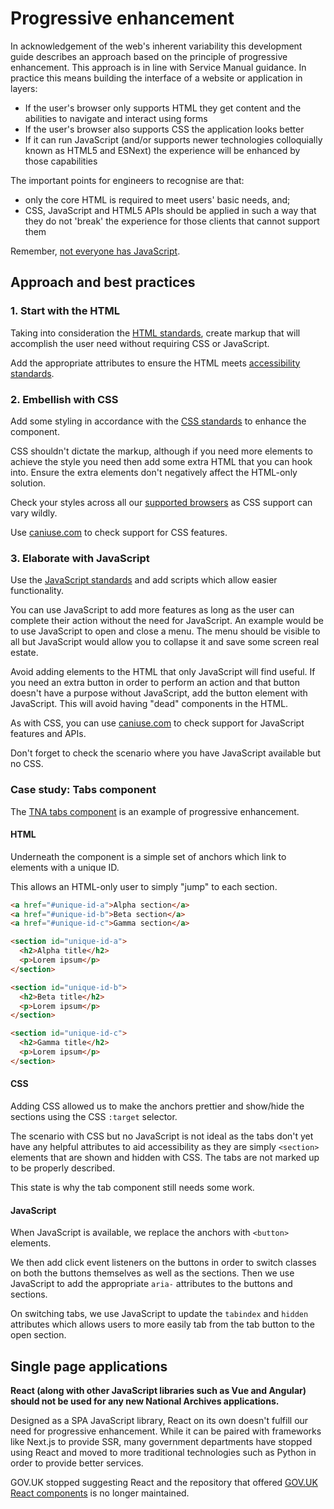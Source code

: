 # Progressive enhancement

In acknowledgement of the web's inherent variability this development guide describes an approach based on the principle of progressive enhancement. This approach is in line with Service Manual guidance. In practice this means building the interface of a website or application in layers:

- If the user's browser only supports HTML they get content and the abilities to navigate and interact using forms
- If the user's browser also supports CSS the application looks better
- If it can run JavaScript (and/or supports newer technologies colloquially known as HTML5 and ESNext) the experience will be enhanced by those capabilities

The important points for engineers to recognise are that:

- only the core HTML is required to meet users' basic needs, and;
- CSS, JavaScript and HTML5 APIs should be applied in such a way that they do not 'break' the experience for those clients that cannot support them

Remember, [not everyone has JavaScript](https://www.kryogenix.org/code/browser/everyonehasjs.html).

## Approach and best practices

### 1. Start with the HTML

Taking into consideration the [HTML standards](../technology/html.md), create markup that will accomplish the user need without requiring CSS or JavaScript.

Add the appropriate attributes to ensure the HTML meets [accessibility standards](accessibility.md).

### 2. Embellish with CSS

Add some styling in accordance with the [CSS standards](../technology/css.md) to enhance the component.

CSS shouldn't dictate the markup, although if you need more elements to achieve the style you need then add some extra HTML that you can hook into. Ensure the extra elements don't negatively affect the HTML-only solution.

Check your styles across all our [supported browsers](browser-support.md) as CSS support can vary wildly.

Use [caniuse.com](https://caniuse.com/) to check support for CSS features.

### 3. Elaborate with JavaScript

Use the [JavaScript standards](../technology/javascript.md) and add scripts which allow easier functionality.

You can use JavaScript to add more features as long as the user can complete their action without the need for JavaScript. An example would be to use JavaScript to open and close a menu. The menu should be visible to all but JavaScript would allow you to collapse it and save some screen real estate.

Avoid adding elements to the HTML that only JavaScript will find useful. If you need an extra button in order to perform an action and that button doesn't have a purpose without JavaScript, add the button element with JavaScript. This will avoid having "dead" components in the HTML.

As with CSS, you can use [caniuse.com](https://caniuse.com/) to check support for JavaScript features and APIs.

Don't forget to check the scenario where you have JavaScript available but no CSS.

### Case study: Tabs component

The [TNA tabs component](https://nationalarchives.github.io/tna-frontend/?path=/docs/components-tabs--docs) is an example of progressive enhancement.

#### HTML

Underneath the component is a simple set of anchors which link to elements with a unique ID.

This allows an HTML-only user to simply "jump" to each section.

```html
<a href="#unique-id-a">Alpha section</a>
<a href="#unique-id-b">Beta section</a>
<a href="#unique-id-c">Gamma section</a>

<section id="unique-id-a">
  <h2>Alpha title</h2>
  <p>Lorem ipsum</p>
</section>

<section id="unique-id-b">
  <h2>Beta title</h2>
  <p>Lorem ipsum</p>
</section>

<section id="unique-id-c">
  <h2>Gamma title</h2>
  <p>Lorem ipsum</p>
</section>
```

#### CSS

Adding CSS allowed us to make the anchors prettier and show/hide the sections using the CSS `:target` selector.

The scenario with CSS but no JavaScript is not ideal as the tabs don't yet have any helpful attributes to aid accessibility as they are simply `<section>` elements that are shown and hidden with CSS. The tabs are not marked up to be properly described.

This state is why the tab component still needs some work.

#### JavaScript

When JavaScript is available, we replace the anchors with `<button>` elements.

We then add click event listeners on the buttons in order to switch classes on both the buttons themselves as well as the sections. Then we use JavaScript to add the appropriate `aria-` attributes to the buttons and sections.

On switching tabs, we use JavaScript to update the `tabindex` and `hidden` attributes which allows users to more easily tab from the tab button to the open section.

## Single page applications

**React (along with other JavaScript libraries such as Vue and Angular) should not be used for any new National Archives applications.**

Designed as a SPA JavaScript library, React on its own doesn't fulfill our need for progressive enhancement. While it can be paired with frameworks like Next.js to provide SSR, many government departments have stopped using React and moved to more traditional technologies such as Python in order to provide better services.

GOV.UK stopped suggesting React and the repository that offered [GOV.UK React components](https://github.com/surevine/govuk-react-jsx) is no longer maintained.
